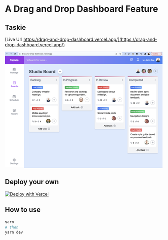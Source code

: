 # A Drag and Drop Dashboard Feature

## Taskie

[Live Url https://drag-and-drop-dashboard.vercel.app/](https://drag-and-drop-dashboard.vercel.app/)

![](outcome.png)

## Deploy your own

[![Deploy with Vercel](https://vercel.com/button)](https://github.com/anjola-adeuyi/drag-and-drop-dashboard.git)

## How to use

```bash
yarn
# then
yarn dev
```

